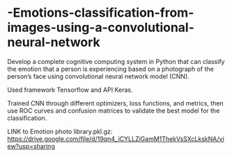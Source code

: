 # -Emotions-classification-from-images-using-a-convolutional-neural-network
Develop a complete cognitive computing system in Python that can classify the emotion that a person is experiencing based on a photograph of the person’s face using convolutional neural network model (CNN).

Used framework Tensorflow and API Keras.

Trained CNN through different optimizers, loss functions, and metrics, then use ROC curves and confusion matrices to validate the best model for the classification.

LINK to Emotion photo library.pkl.gz: https://drive.google.com/file/d/19qn4_jCYLLZiGamM1ThekVsSXcLkskNA/view?usp=sharing
